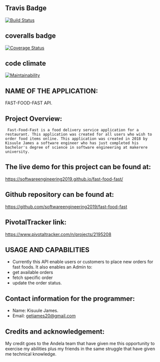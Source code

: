 ## Travis Badge ##
[![Build Status](https://travis-ci.org/softwareengineering2019/fast-food-fast.svg?branch=finished_api)](https://travis-ci.org/softwareengineering2019/fast-food-fast)

## coveralls badge ##
[![Coverage Status](https://coveralls.io/repos/github/softwareengineering2019/fast-food-fast/badge.svg)](https://coveralls.io/github/softwareengineering2019/fast-food-fast)

## code climate ##
[![Maintainability](https://api.codeclimate.com/v1/badges/b8f7a2b1c97bdd54b255/maintainability)](https://codeclimate.com/github/softwareengineering2019/fast-food-fast/maintainability)

## NAME OF THE APPLICATION: ## 
FAST-FOOD-FAST API. 

## Project Overview: ##
```
 Fast-Food-Fast is a food delivery service application for a restaurant. This application was created for all users who wish to order food items online. This application was created in 2018 by Kisuule James a software engineer who has just completed his bachelor's degree of science in software engineering at makerere university.
 ```
## The live demo for this project can be found at: ##
https://softwareengineering2019.github.io/fast-food-fast/

## Github repository can be found at: ##
https://github.com/softwareengineering2019/fast-food-fast

## PivotalTracker link: ##
https://www.pivotaltracker.com/n/projects/2195208

## USAGE AND CAPABILITIES ##
* Currently this API enable users or customers to place new orders for fast foods.
It also enables an Admin to:
* get available orders
* fetch specific order 
* update the order status.

## Contact information for the programmer: ##
* Name: Kisuule James. 
* Email: getjames20@gmail.com

## Credits and acknowledgement: ## 
My credit goes to the Andela team that have given me this opportunity to exercise my abilities plus my friends in the same struggle that have given me technical knowledge.
